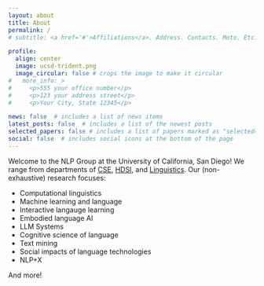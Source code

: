 ```yaml
---
layout: about
title: About
permalink: /
# subtitle: <a href='#'>Affiliations</a>. Address. Contacts. Moto. Etc.

profile:
  align: center
  image: ucsd-trident.png
  image_circular: false # crops the image to make it circular
#   more_info: >
#     <p>555 your office number</p>
#     <p>123 your address street</p>
#     <p>Your City, State 12345</p>

news: false  # includes a list of news items
latest_posts: false  # includes a list of the newest posts
selected_papers: false # includes a list of papers marked as "selected={true}"
social: false  # includes social icons at the bottom of the page
---
```


Welcome to the NLP Group at the University of California, San Diego!
We range from departments of [CSE](https://cse.ucsd.edu/), [HDSI](https://datascience.ucsd.edu/), and [Linguistics](https://linguistics.ucsd.edu/).
Our (non-exhaustive) research focuses: 
- Computational linguistics
- Machine learning and language
- Interactive langauge learning
- Embodied language AI
- LLM Systems
- Cognitive science of language
- Text mining
- Social impacts of language technologies
- NLP+X

And more!